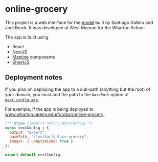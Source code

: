 # online-grocery

This project is a web interface for the [model](public/modelv7.xlsx) built by Santiago Gallino and Joel Brock. It was developed at West Monroe for the Wharton School.

The app is built using

- React
- [NextJS](https://nextjs.org/)
- [Mantine](https://mantine.dev/) components
- [SheetJS](https://sheetjs.com/)

## Deployment notes

If you plan on deploying the app to a sub-path (anything but the root) of your domain, you must add the path to the `basePath` option of [`next.config.mjs`](next.config.mjs).

For example, if the app is being deployed to
www.wharton.upenn.edu/foo/bar/online-grocery:

```js
/** @type {import('next').NextConfig} */
const nextConfig = {
  output: "export",
  basePath: "/foo/bar/online-grocery",
  images: { unoptimized: true },
};

export default nextConfig;
```
